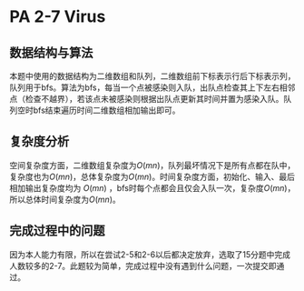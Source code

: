 # PA 2-7 Virus

## 数据结构与算法

本题中使用的数据结构为二维数组和队列，二维数组前下标表示行后下标表示列，队列用于bfs。算法为bfs，每当一个点被感染则入队，出队点检查其上下左右相邻点（检查不越界），若该点未被感染则根据出队点更新其时间并置为感染入队。队列空时bfs结束遍历时间二维数组相加输出即可。

## 复杂度分析

空间复杂度方面，二维数组复杂度为$O(mn)$，队列最坏情况下是所有点都在队中，复杂度也为$O(mn)$，总体复杂度为$O(mn)$。时间复杂度方面，初始化、输入、最后相加输出复杂度均为 $O(mn)$ ，bfs时每个点都会且仅会入队一次，复杂度$O(mn)$，所以总体时间复杂度为$O(mn)$。

## 完成过程中的问题

因为本人能力有限，所以在尝试2-5和2-6以后都决定放弃，选取了15分题中完成人数较多的2-7。此题较为简单，完成过程中没有遇到什么问题，一次提交即通过。